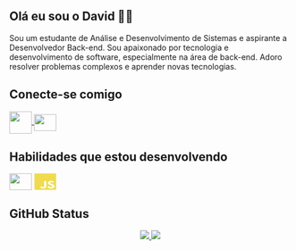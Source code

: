 <body>
  <div>
    <h2>Olá eu sou o David 👋🏽</h2>
    <p>Sou um estudante de Análise e Desenvolvimento de Sistemas e aspirante a Desenvolvedor Back-end. Sou apaixonado por tecnologia e desenvolvimento de software, especialmente na área de back-end. Adoro resolver problemas complexos e aprender novas tecnologias.</p>
  </div>
  
  <div>
    <h2>Conecte-se comigo</h2>
    <a href="https://www.linkedin.com/in/david-martins-726b311b5/">
      <img align="center" width="40" height="40" src="https://itcnet.gr/wp-content/uploads/2020/09/Linkedin-logo-on-transparent-Background-PNG-.png"/>
    </a>
    <a href="https://discord.com/channels/davidbrennerm">
      <img align="center" width="40" height="30" src="https://th.bing.com/th/id/OIP.0kj7XPF_bdTVCg7IFuPR-gHaFV?pid=ImgDet&rs=1">
    </a>
  </div>
  
  <div style="display: inline_block">
    <h2>Habilidades que estou desenvolvendo</h2>
    <img align="center" width="40" height="30" src="https://cdn.jsdelivr.net/gh/devicons/devicon/icons/java/java-original.svg">
    <img align="center" width="40" height="30" src="https://raw.githubusercontent.com/devicons/devicon/master/icons/javascript/javascript-plain.svg">
  </div>
  
  <div>
    <h2>GitHub Status</h2>
     <div align="center">
      <a href="https://github.com/davidbrennerm">
      <img width="50%" src="https://github-readme-stats.vercel.app/api?username=davidbrennerm&theme=transparent&bg_color=000&border_color=30A3DC&show_icons=true&icon_color=30A3DC&title_color=E94D5F&text_color=FFF"/>
      <img width="45%" src="https://github-readme-stats-git-masterrstaa-rickstaa.vercel.app/api/top-langs/?username=davidbrennerm&layout=compact&bg_color=000&border_color=30A3DC&title_color=E94D5F&text_color=FFF"/>
    </div> 
  </div>
</body>
